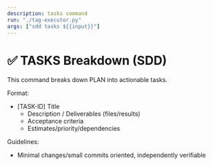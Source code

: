```yaml
---
description: tasks command
run: "./tag-executor.py"
args: ["sdd tasks ${{input}}"]
---
```

# ✅ TASKS Breakdown (SDD)

This command breaks down PLAN into actionable tasks.

Format:
- [TASK-ID] Title
  - Description / Deliverables (files/results)
  - Acceptance criteria
  - Estimates/priority/dependencies

Guidelines:
- Minimal changes/small commits oriented, independently verifiable
